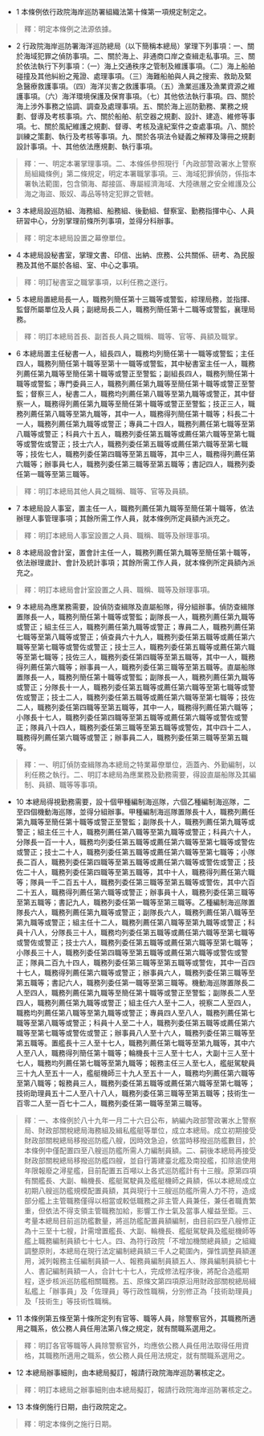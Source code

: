 * 1 本條例依行政院海岸巡防署組織法第十條第一項規定制定之。

> 釋：明定本條例之法源依據。

* 2 行政院海岸巡防署海洋巡防總局（以下簡稱本總局）掌理下列事項：一、關於海域犯罪之偵防事項。二、關於海上、非通商口岸之查緝走私事項。三、關於依法執行下列事項：（一）海上交通秩序之管制及維護事項。（二）海上船舶碰撞及其他糾紛之蒐證、處理事項。（三）海難船舶與人員之搜索、救助及緊急醫療救護事項。（四）海洋災害之救護事項。（五）漁業巡護及漁業資源之維護事項。（六）海洋環境保護及保育事項。（七）其他依法執行事項。四、關於海上涉外事務之協調、調查及處理事項。五、關於海上巡防勤務、業務之規劃、督導及考核事項。六、關於船舶、航空器之規劃、設計、建造、維修等事項。七、關於風紀維護之規劃、督導、考核及違紀案件之查處事項。八、關於訓練之策劃、執行及考核等事項。九、關於各項法令疑義之解釋及簿冊之規劃設計事項。十、其他依法應規劃、執行事項。

> 釋：一、明定本署掌理事項。二、本條係參照現行「內政部警政署水上警察局組織條例」第二條規定，明定本署職掌事項。三、海域犯罪偵防，係指本署執法範圍，包含領海、鄰接區、專屬經濟海域、大陸礁層之安全維護及公海之海盜、販奴、毒品等特定犯罪之管轄。

* 3 本總局設巡防組、海務組、船務組、後勤組、督察室、勤務指揮中心、人員研習中心，分別掌理前條所列事項，並得分科辦事。

> 釋：明定本總局設置之幕僚單位。

* 4 本總局設秘書室，掌理文書、印信、出納、庶務、公共關係、研考、為民服務及其他不屬於各組、室、中心之事項。

> 釋：明訂秘書室之職掌事項，以利任務之遂行。

* 5 本總局置總局長一人，職務列簡任第十三職等或警監，綜理局務，並指揮、監督所屬單位及人員；副總局長二人，職務列簡任第十二職等或警監，襄理局務。

> 釋：明訂本總局首長、副首長人員之職稱、職等、官等、員額及職掌。

* 6 本總局置主任秘書一人，組長四人，職務均列簡任第十一職等或警監；主任四人，職務列簡任第十職等至第十一職等或警監，其中秘書室主任一人，職務列薦任第九職等至簡任第十職等或警正至警監；副組長四人，職務列簡任第十職等或警監；專門委員三人，職務列薦任第九職等至簡任第十職等或警正至警監；督察三人，秘書二人，職務均列薦任第八職等至第九職等或警正，其中督察一人，職務得列薦任第九職等至簡任第十職等或警正至警監；技正三人，職務列薦任第八職等至第九職等，其中一人，職務得列簡任第十職等；科長二十一人，職務列薦任第九職等或警正；專員二十四人，職務列薦任第七職等至第八職等或警正；科員六十五人，職務列委任第五職等或薦任第六職等至第七職等或警佐或警正；技士六人，職務列委任第五職等或薦任第六職等至第七職等；技佐七人，職務列委任第四職等至第五職等，其中三人，職務得列薦任第六職等；辦事員七人，職務列委任第三職等至第五職等；書記四人，職務列委任第一職等至第三職等。

> 釋：明訂本總局其他人員之職稱、職等、官等及員額。

* 7 本總局設人事室，置主任一人，職務列薦任第九職等至簡任第十職等，依法辦理人事管理事項；其餘所需工作人員，就本條例所定員額內派充之。

> 釋：明訂本總局人事室設置之人員、職稱、職等及辦理事項。

* 8 本總局設會計室，置會計主任一人，職務列薦任第九職等至簡任第十職等，依法辦理歲計、會計及統計事項；其餘所需工作人員，就本條例所定員額內派充之。

> 釋：明訂本總局會計室設置之人員、職稱、職等及辦理事項。

* 9 本總局為應業務需要，設偵防查緝隊及直屬船隊，得分組辦事。偵防查緝隊置隊長一人，職務列簡任第十職等或警監；副隊長一人，職務列薦任第九職等或警正；組主任三人，職務列薦任第九職等或警正；專員二人，職務列薦任第七職等至第八職等或警正；偵查員六十九人，職務列委任第五職等或薦任第六職等至第七職等或警佐或警正；技士三人，職務列委任第五職等或薦任第六職等至第七職等；技佐三人，職務列委任第四職等至第五職等，其中一人，職務得列薦任第六職等；辦事員一人，職務列委任第三職等至第五職等。直屬船隊置隊長一人，職務列簡任第十職等或警監；副隊長一人，職務列薦任第九職等或警正；分隊長十一人，職務列委任第五職等或薦任第六職等至第七職等或警佐或警正；技士二人，職務列委任第五職等或薦任第六職等至第七職等；技佐二人，職務列委任第四職等至第五職等，其中一人，職務得列薦任第六職等；小隊長十七人，職務列委任第四職等至第五職等或薦任第六職等或警佐或警正；隊員八十四人，職務列委任第三職等至第五職等或警佐，其中四十二人，職務得列薦任第六職等或警正；辦事員二人，職務列委任第三職等至第五職等。

> 釋：一、明訂偵防查緝隊為本總局之特業幕僚單位，涵蓋內、外勤編制，以利任務之執行。二、明訂本總局為應業務及勤務需要，得設直屬船隊及其編制、員額、職等等事項。

* 10 本總局得視勤務需要，設十個甲種編制海巡隊，六個乙種編制海巡隊，二至四個機動海巡隊，並得分組辦事。甲種編制海巡隊置隊長十人，職務列薦任第九職等至簡任第十職等或警正至警監；副隊長十人，職務列薦任第九職等或警正；組主任三十人，職務列薦任第八職等至第九職等或警正；科員六十人，分隊長一百一十人，職務均列委任第五職等或薦任第六職等至第七職等或警佐或警正；技士二十人，職務列委任第五職等或薦任第六職等至第七職等；小隊長二百人，職務列委任第四職等至第五職等或薦任第六職等或警佐或警正；技佐二十人，職務列委任第四職等至第五職等，其中十人，職務得列薦任第六職等；隊員一千二百五十人，職務列委任第三職等至第五職等或警佐，其中六百二十五人，職務得列薦任第六職等或警正；辦事員十人，職務列委任第三職等至第五職等；書記九人，職務列委任第一職等至第三職等。乙種編制海巡隊置隊長六人，職務列薦任第九職等或警正；副隊長六人，職務列薦任第八職等至第九職等或警正；組主任十二人，職務列薦任第八職等至第九職等或警正；科員十八人，分隊長三十人，職務均列委任第五職等或薦任第六職等至第七職等或警佐或警正；技士六人，職務列委任第五職等或薦任第六職等至第七職等；小隊長三十人，職務列委任第四職等至第五職等或薦任第六職等或警佐或警正；隊員二百九十四人，職務列委任第三職等至第五職等或警佐，其中一百四十七人，職務得列薦任第六職等或警正；辦事員六人，職務列委任第三職等至第五職等；書記六人，職務列委任第一職等至第三職等。機動海巡隊置隊長二人至四人，職務列薦任第九職等至簡任第十職等或警正至警監；副隊長二人至四人，職務列薦任第九職等或警正；組主任六人至十二人，視察二人至四人，職務均列薦任第八職等至第九職等或警正；專員四人至八人，職務列薦任第七職等至第八職等或警正；科員十人至二十人，職務列委任第五職等或薦任第六職等至第七職等或警佐或警正；辦事員八人至十六人，職務列委任第三職等至第五職等。置艦長十三人至十七人，職務列薦任第七職等至第九職等，其中六人至八人，職務得列簡任第十職等；輪機長十三人至十七人，大副十三人至十七人，職務均列薦任第七職等至第九職等；報務主任三人至七人，艦艇駕駛員三十九人至五十一人，艦艇機師三十九人至五十一人，職務均列薦任第六職等至第八職等；報務員三人，職務列委任第五職等或薦任第六職等至第七職等；技術助理員五十二人至八十八人，職務列委任第三職等至第五職等；技術生一百零二人至一百七十二人，職務列委任第一職等至第三職等。

> 釋：一、本條例於八十九年一月二十六日公布，納編內政部警政署水上警察局、財政部關稅總局海務組及緝私艦艇等單位，成立本總局。成立初期接受財政部關稅總局移撥巡防艦八艘，因時效急迫，依當時移撥巡防艦數目，於本條例中僅配置四至八艘巡防艦所需人力編制員額。二、嗣後本總局再接受財政部關稅總局移撥巡防艦四艘，並自行籌建臺北艦及南投艦，扣除逾使用年限報廢之潯星艦，目前配置五百噸以上各式巡防艦計有十三艘。原第四項有關艦長、大副、輪機長、艦艇駕駛員及艦艇機師之員額，係以本總局成立初期八艘巡防艦規模配置員額，其與現行十三艘巡防艦所需人力不符，造成部分艦上主管職務僅得以相當或較低職務之非主管人員兼任，兼任者職責繁重，但依法不得支領主管職務加給，影響工作士氣及當事人權益至鉅。三、考量本總局目前巡防艦數量，將巡防艦配置員額編制，由目前四至八艘修正為十三至十七艘，計需增置艦長、大副、輪機長、艦艇駕駛員及艦艇機師等艦上職務編制員額七十七人。四、為符行政院「不增加機關總員額」之組織調整原則，本總局在現行法定編制總員額三千人之範圍內，彈性調整員額運用，減列報務主任編制員額一人、報務員編制員額五人、隊員編制員額七十人、書記編制員額一人，合計七十七人，完成修法程序後，將配合造艦期程，逐步核派巡防艦相關職務。五、原條文第四項原沿用財政部關稅總局緝私艦上「辦事員」及「佐理員」等行政性職稱，分別修正為「技術助理員」及「技術生」等技術性職稱。

* 11 本條例第五條至第十條所定列有官等、職等人員，除警察官外，其職務所適用之職系，依公務人員任用法第八條之規定，就有關職系選用之。

> 釋：明訂各官等職等人員除警察官外，均應依公務人員任用法取得任用資格，其職務所適用之職系，依公務人員任用法規定，就有關職系選用之。

* 12 本總局辦事細則，由本總局擬訂，報請行政院海岸巡防署核定之。

> 釋：明訂本總局之辦事細則由本總局擬訂，報請行政院海岸巡防署核定之。

* 13 本條例施行日期，由行政院定之。

> 釋：明定本條例之施行日期。

